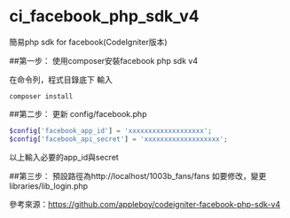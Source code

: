 ci_facebook_php_sdk_v4
======================

簡易php sdk for facebook(CodeIgniter版本)

##第一步：
使用composer安裝facebook php sdk v4

在命令列，程式目錄底下 輸入
```
composer install
```

##第二步：
更新 config/facebook.php
```php
$config['facebook_app_id'] = 'xxxxxxxxxxxxxxxxxxx';
$config['facebook_api_secret'] = 'xxxxxxxxxxxxxxxxxxx';
```
以上輸入必要的app_id與secret


##第三步：
預設路徑為http://localhost/1003b_fans/fans
如要修改，變更libraries/lib_login.php

參考來源：https://github.com/appleboy/codeigniter-facebook-php-sdk-v4
